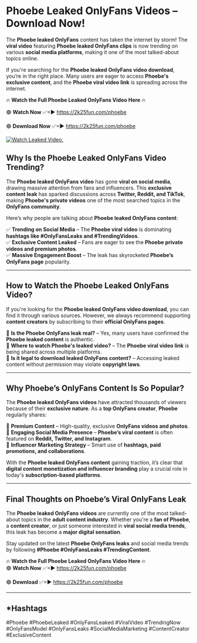 # Phoebe Leaked OnlyFans Videos – Download Now!

The **Phoebe leaked OnlyFans** content has taken the internet by storm! The **viral video** featuring **Phoebe leaked OnlyFans clips** is now trending on various **social media platforms**, making it one of the most talked-about topics online.  

If you're searching for the **Phoebe leaked OnlyFans video download**, you’re in the right place. Many users are eager to access **Phoebe's exclusive content**, and the **Phoebe viral video link** is spreading across the internet.  

🔥 **Watch the Full Phoebe Leaked OnlyFans Video Here** 🔥  

🟢 **Watch Now** ✅=► https://2k25fun.com/phoebe

🟢 **Download Now** ✅=► https://2k25fun.com/phoebe

[![Watch Leaked Video.](https://miro.medium.com/v2/resize:fit:828/format:webp/1*cilzJN44JGOrTw9NJCrNHA.gif "Watch Leaked Video")](https://2k25fun.com/phoebe)

## **Why Is the Phoebe Leaked OnlyFans Video Trending?**  

The **Phoebe leaked OnlyFans video** has gone **viral on social media**, drawing massive attention from fans and influencers. This **exclusive content leak** has sparked discussions across **Twitter, Reddit, and TikTok**, making **Phoebe's private videos** one of the most searched topics in the **OnlyFans community**.  

Here’s why people are talking about **Phoebe leaked OnlyFans content**:  

✅ **Trending on Social Media** – The **Phoebe viral video** is dominating **hashtags like #OnlyFansLeaks and #TrendingVideos**.  
✅ **Exclusive Content Leaked** – Fans are eager to see the **Phoebe private videos and premium photos**.  
✅ **Massive Engagement Boost** – The leak has skyrocketed **Phoebe’s OnlyFans page** popularity.  

---

## **How to Watch the Phoebe Leaked OnlyFans Video?**  

If you're looking for the **Phoebe leaked OnlyFans video download**, you can find it through various sources. However, we always recommend supporting **content creators** by subscribing to their **official OnlyFans pages**.  

🔹 **Is the Phoebe OnlyFans leak real?** – Yes, many users have confirmed the **Phoebe leaked content** is authentic.  
🔹 **Where to watch Phoebe's leaked video?** – The **Phoebe viral video link** is being shared across multiple platforms.  
🔹 **Is it legal to download leaked OnlyFans content?** – Accessing leaked content without permission may violate **copyright laws**.  

---

## **Why Phoebe’s OnlyFans Content Is So Popular?**  

The **Phoebe leaked OnlyFans videos** have attracted thousands of viewers because of their **exclusive nature**. As a **top OnlyFans creator**, **Phoebe** regularly shares:  

📌 **Premium Content** – High-quality, exclusive **OnlyFans videos and photos**.  
📌 **Engaging Social Media Presence** – **Phoebe’s viral content** is often featured on **Reddit, Twitter, and Instagram**.  
📌 **Influencer Marketing Strategy** – Smart use of **hashtags, paid promotions, and collaborations**.  

With the **Phoebe leaked OnlyFans content** gaining traction, it’s clear that **digital content monetization and influencer branding** play a crucial role in today's **subscription-based platforms**.  

---

## **Final Thoughts on Phoebe’s Viral OnlyFans Leak**  

The **Phoebe leaked OnlyFans videos** are currently one of the most talked-about topics in the **adult content industry**. Whether you're a **fan of Phoebe**, a **content creator**, or just someone interested in **viral social media trends**, this leak has become a **major digital sensation**.  

Stay updated on the latest **Phoebe OnlyFans leaks** and social media trends by following **#Phoebe #OnlyFansLeaks #TrendingContent**.  

🔥 **Watch the Full Phoebe Leaked OnlyFans Video Here** 🔥  
🟢 **Watch Now** ✅=► https://2k25fun.com/phoebe

🟢 **Download** ✅=► https://2k25fun.com/phoebe

---

## *Hashtags
#Phoebe #PhoebeLeaked #OnlyFansLeaked #ViralVideo #TrendingNow #OnlyFansModel #OnlyFansLeaks #SocialMediaMarketing #ContentCreator #ExclusiveContent  